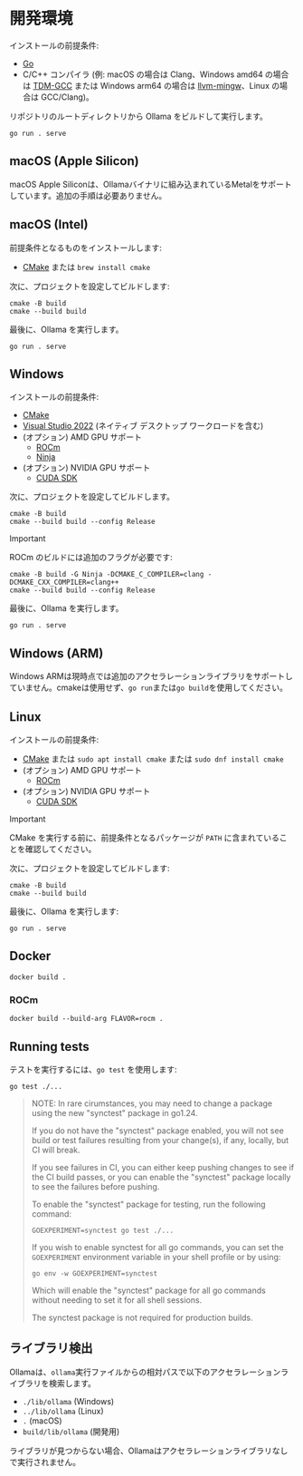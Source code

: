 # 開発環境

インストールの前提条件:

- [Go](https://go.dev/doc/install)
- C/C++ コンパイラ (例: macOS の場合は Clang、Windows amd64 の場合は [TDM-GCC](https://github.com/jmeubank/tdm-gcc/releases/latest) または Windows arm64 の場合は [llvm-mingw](https://github.com/mstorsjo/llvm-mingw)、Linux の場合は GCC/Clang)。

リポジトリのルートディレクトリから Ollama をビルドして実行します。

```shell
go run . serve
```

## macOS (Apple Silicon)

macOS Apple Siliconは、Ollamaバイナリに組み込まれているMetalをサポートしています。追加の手順は必要ありません。

## macOS (Intel)

前提条件となるものをインストールします:

- [CMake](https://cmake.org/download/) または `brew install cmake`

次に、プロジェクトを設定してビルドします:

```shell
cmake -B build
cmake --build build
```

最後に、Ollama を実行します。

```shell
go run . serve
```

## Windows

インストールの前提条件:

- [CMake](https://cmake.org/download/)
- [Visual Studio 2022](https://visualstudio.microsoft.com/downloads/) (ネイティブ デスクトップ ワークロードを含む)
- (オプション) AMD GPU サポート
    - [ROCm](https://rocm.docs.amd.com/en/latest/)
    - [Ninja](https://github.com/ninja-build/ninja/releases)
- (オプション) NVIDIA GPU サポート
    - [CUDA SDK](https://developer.nvidia.com/cuda-downloads?target_os=Windows&target_arch=x86_64&target_version=11&target_type=exe_network)

次に、プロジェクトを設定してビルドします。

```shell
cmake -B build
cmake --build build --config Release
```

> [!IMPORTANT]
> ROCm のビルドには追加のフラグが必要です:
> ```
> cmake -B build -G Ninja -DCMAKE_C_COMPILER=clang -DCMAKE_CXX_COMPILER=clang++
> cmake --build build --config Release
> ```


最後に、Ollama を実行します。

```shell
go run . serve
```

## Windows (ARM)

Windows ARMは現時点では追加のアクセラレーションライブラリをサポートしていません。cmakeは使用せず、`go run`または`go build`を使用してください。

## Linux

インストールの前提条件:

- [CMake](https://cmake.org/download/) または `sudo apt install cmake` または `sudo dnf install cmake`
- (オプション) AMD GPU サポート
    - [ROCm](https://rocm.docs.amd.com/projects/install-on-linux/en/latest/install/quick-start.html)
- (オプション) NVIDIA GPU サポート
    - [CUDA SDK](https://developer.nvidia.com/cuda-downloads)

> [!IMPORTANT]
> CMake を実行する前に、前提条件となるパッケージが `PATH` に含まれていることを確認してください。


次に、プロジェクトを設定してビルドします:

```shell
cmake -B build
cmake --build build
```

最後に、Ollama を実行します:

```shell
go run . serve
```

## Docker

```shell
docker build .
```

### ROCm

```shell
docker build --build-arg FLAVOR=rocm .
```

## Running tests

テストを実行するには、`go test` を使用します:

```shell
go test ./...
```

> NOTE: In rare cirumstances, you may need to change a package using the new
> "synctest" package in go1.24.
>
> If you do not have the "synctest" package enabled, you will not see build or
> test failures resulting from your change(s), if any, locally, but CI will
> break.
>
> If you see failures in CI, you can either keep pushing changes to see if the
> CI build passes, or you can enable the "synctest" package locally to see the
> failures before pushing.
>
> To enable the "synctest" package for testing, run the following command:
>
> ```shell
> GOEXPERIMENT=synctest go test ./...
> ```
>
> If you wish to enable synctest for all go commands, you can set the
> `GOEXPERIMENT` environment variable in your shell profile or by using:
>
> ```shell
> go env -w GOEXPERIMENT=synctest
> ```
>
> Which will enable the "synctest" package for all go commands without needing
> to set it for all shell sessions.
>
> The synctest package is not required for production builds.

## ライブラリ検出

Ollamaは、`ollama`実行ファイルからの相対パスで以下のアクセラレーションライブラリを検索します。

* `./lib/ollama` (Windows)
* `../lib/ollama` (Linux)
* `.` (macOS)
* `build/lib/ollama` (開発用)

ライブラリが見つからない場合、Ollamaはアクセラレーションライブラリなしで実行されません。